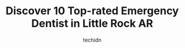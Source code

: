 ---
layout: ampstory
image: https://i0.wp.com/www.depkes.org/wp-content/uploads/2023/06/emergency-dentist-0-in-little-rock-ar-1685818754.jpeg?resize=640,853
author: techidn
featured: false
description: Discover the impressive array of Emergency Dentist options in Little Rock AR, where you can find 10 of the largest Emergency Dentist establishments in the area. From renowned classics to hid
title: Discover 10 Top-rated Emergency Dentist in Little Rock AR
cover:
   title: Discover 10 Top-rated Emergency Dentist in Little Rock AR
   subtitle: Rickpate
   background: https://www.depkes.org/wp-content/uploads/2023/06/emergency-dentist-0-in-little-rock-ar-1685818754.jpeg

pages: 
 - layout: thirds
   top: <h1>#1 Little Rock Family Dental Care</h1>
   bottom: "<p>My first time there and I was nervous. Everyone was nice and explained in detail what was going to happen at my visit. They did not look down at me for having not gone to</p>"
   background: https://www.depkes.org/wp-content/uploads/2023/06/emergency-dentist-1-in-little-rock-ar-1685818754.jpeg
   backgroundblur: true
 - layout: thirds
   top: <h1>#2 Markham Family Dentistry</h1>
   bottom: "<p>Atmosphere was wonderful.  Talking to you and explaining what they were going do and what need to be done. Asking questions and would wait for responses. Pleasant to talk</p>"
   background: https://www.depkes.org/wp-content/uploads/2023/06/emergency-dentist-2-in-little-rock-ar-1685818754.jpeg
   cta:
      link: https://www.depkes.org/blog/discover-10-top-rated-emergency-dentist-in-little-rock-ar/
      text: Discover 10 Top-rated Emergency Dentist in Little Rock AR
 - layout: thirds
   top: <h1>#3 Aspen Dental</h1>
   bottom: "<p>11414 W Markham St STE A, Little Rock, AR 72211, United States</p>"
   background: https://www.depkes.org/wp-content/uploads/2023/06/emergency-dentist-3-in-little-rock-ar-1685818755.jpeg
   cta:
      link: https://www.depkes.org/blog/discover-10-top-rated-emergency-dentist-in-little-rock-ar/
      text: Discover 10 Top-rated Emergency Dentist in Little Rock AR
 - layout: thirds
   top: <h1>#4 Smile Dailey General and Cosmetic Dentistry</h1>
   bottom: "<p>17200 Chenal Pkwy Ste. 250, Little Rock, AR 72223, United States</p>"
   background: https://images.unsplash.com/photo-1488554378835-f7acf46e6c98?ixlib=rb-4.0.3&ixid=MnwxMjA3fDB8MHxwaG90by1wYWdlfHx8fGVufDB8fHx8&auto=format&fit=crop&w=640&h=853&q=80
   cta:
      link: https://www.depkes.org/blog/discover-10-top-rated-emergency-dentist-in-little-rock-ar/
      text: Discover 10 Top-rated Emergency Dentist in Little Rock AR
 - layout: thirds
   top: <h1>#5 Dental Solutions of Little Rock</h1>
   bottom: "<p>9601 Baptist Health Dr #104, Little Rock, AR 72205, United States</p>"
   background: https://images.unsplash.com/photo-1618556658017-fd9c732d1360?ixlib=rb-4.0.3&ixid=MnwxMjA3fDB8MHxwaG90by1wYWdlfHx8fGVufDB8fHx8&auto=format&fit=crop&w=640&h=853&q=80
   cta:
      link: https://www.depkes.org/blog/discover-10-top-rated-emergency-dentist-in-little-rock-ar/
      text: Discover 10 Top-rated Emergency Dentist in Little Rock AR
 - layout: thirds
   top: <h1>#6 Little Rock Family Dental Care</h1>
   bottom: "<p>6600 Baseline Rd, Little Rock, AR 72209, United States</p>"
   background: https://images.unsplash.com/photo-1597773150796-e5c14ebecbf5?ixlib=rb-4.0.3&ixid=MnwxMjA3fDB8MHxwaG90by1wYWdlfHx8fGVufDB8fHx8&auto=format&fit=crop&w=640&h=853&q=80
   cta:
      link: https://www.depkes.org/blog/discover-10-top-rated-emergency-dentist-in-little-rock-ar/
      text: Discover 10 Top-rated Emergency Dentist in Little Rock AR
 - layout: thirds
   top: <h1>#7 Little Rock Family Dental Care</h1>
   bottom: "<p>4700 W Markham St, Little Rock, AR 72205, United States</p>"
   background: https://images.unsplash.com/photo-1599422314077-f4dfdaa4cd09?ixlib=rb-4.0.3&ixid=MnwxMjA3fDB8MHxwaG90by1wYWdlfHx8fGVufDB8fHx8&auto=format&fit=crop&w=640&h=853&q=80
   cta:
      link: https://www.depkes.org/blog/discover-10-top-rated-emergency-dentist-in-little-rock-ar/
      text: Discover 10 Top-rated Emergency Dentist in Little Rock AR
 - layout: thirds
   middle: Continue reading...
   background: https://images.unsplash.com/photo-1608501821300-4f99e58bba77?ixlib=rb-4.0.3&ixid=MnwxMjA3fDB8MHxwaG90by1wYWdlfHx8fGVufDB8fHx8&auto=format&fit=crop&w=640&h=853&q=80
   cta:
      link: https://www.depkes.org/blog/discover-10-top-rated-emergency-dentist-in-little-rock-ar/
      text: Discover 10 Top-rated Emergency Dentist in Little Rock AR
      
---